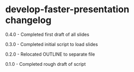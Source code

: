 # develop-faster-presentation changelog
0.4.0 - Completed first draft of all slides

0.3.0 - Completed initial script to load slides

0.2.0 - Relocated OUTLINE to separate file

0.1.0 - Completed rough draft of script
